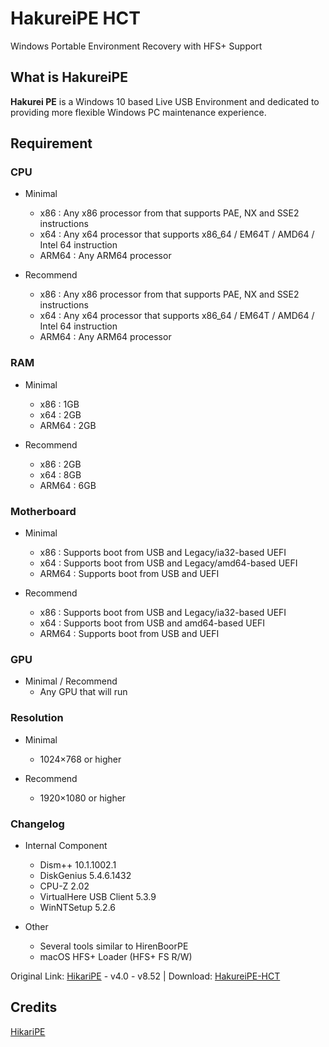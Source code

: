 # HakureiPE HCT
Windows Portable Environment Recovery with HFS+ Support

## What is HakureiPE

**Hakurei PE** is a Windows 10 based Live USB Environment and dedicated to providing more flexible Windows PC maintenance experience. 

## Requirement

### CPU

* Minimal
  * x86 : Any x86 processor from that supports PAE, NX and SSE2 instructions
  * x64 : Any x64 processor that supports x86_64 / EM64T / AMD64 / Intel 64 instruction
  * ARM64 : Any ARM64 processor
  
* Recommend
  * x86 : Any x86 processor from that supports PAE, NX and SSE2 instructions
  * x64 : Any x64 processor that supports x86_64 / EM64T / AMD64 / Intel 64 instruction
  * ARM64 : Any ARM64 processor
  
### RAM

* Minimal
  * x86 : 1GB
  * x64 : 2GB
  * ARM64 : 2GB
  
* Recommend
  * x86 : 2GB
  * x64 : 8GB
  * ARM64 : 6GB
  
### Motherboard

* Minimal
  * x86 : Supports boot from USB and Legacy/ia32-based UEFI
  * x64 : Supports boot from USB and Legacy/amd64-based UEFI
  * ARM64 : Supports boot from USB and UEFI
  
* Recommend
  * x86 : Supports boot from USB and Legacy/ia32-based UEFI
  * x64 : Supports boot from USB and amd64-based UEFI
  * ARM64 : Supports boot from USB and UEFI
  
### GPU

* Minimal / Recommend
  * Any GPU that will run
  
### Resolution

* Minimal
  * 1024×768 or higher
  
* Recommend
  * 1920×1080 or higher

### Changelog

* Internal Component
  * Dism++ 10.1.1002.1
  * DiskGenius 5.4.6.1432
  * CPU-Z 2.02
  * VirtualHere USB Client 5.3.9
  * WinNTSetup 5.2.6

* Other
  * Several tools similar to HirenBoorPE
  * macOS HFS+ Loader (HFS+ FS R/W)
  
Original Link: [HikariPE](https://tpedutw-my.sharepoint.com/personal/hikaricalyx_tp_edu_tw/_layouts/15/onedrive.aspx?id=%2Fpersonal%2Fhikaricalyx%5Ftp%5Fedu%5Ftw%2FDocuments%2FHikari%5FPE%5FProject%2FNon%2DChinese%20Version%2FEN&ga=1) - v4.0 - v8.52 | Download: [HakureiPE-HCT](https://drive.google.com/drive/folders/1SvnohC5uszZR1smIBMp3oNjMpdSCsUKt?usp=sharing)

## Credits 

[HikariPE](https://hikaricalyx.com/hikaripe/)
